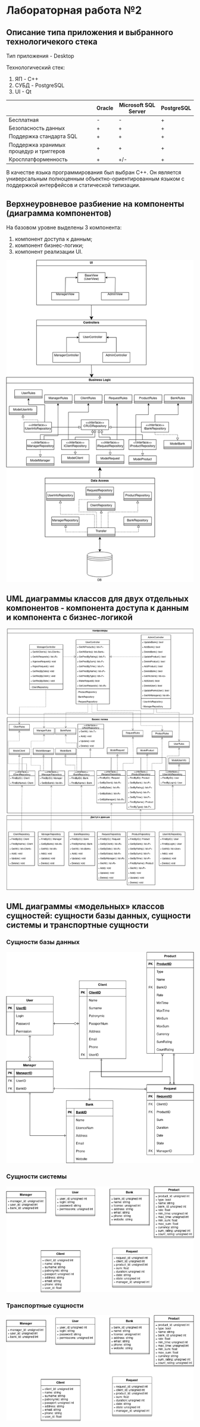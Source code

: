 # Лабораторная работа №2

## Описание типа приложения и выбранного технологичекого стека

Тип приложения - Desktop

Технологический стек:
1. ЯП - C++
2. СУБД - PostgreSQL
3. UI - Qt


|  | Oracle | Microsoft SQL Server | PostgreSQL |
| --- | --- |----------------------|------------|
| Бесплатная | - | -                    | +          |
| Безопасность данных | + | +                    | +          |
| Поддержка стандарта SQL | + | +                    | +          |
| Поддержка хранимых процедур и триггеров | + | +                    | +          |
| Кросплатформенность | + | +/-                    | +          |

В качестве языка программирования был выбран C++.
Он является универсальным полноценным объектно-ориентированным языком 
с поддержкой интерфейсов и статической типизации.

## Верхнеуровневое разбиение на компоненты (диаграмма компонентов)
На базовом уровне выделены 3 компонента:
1. компонент доступа к данным;
2. компонент бизнес-логики;
3. компонент реализации UI.

![components](./images2/components_v2.png)

## UML диаграммы классов для двух отдельных компонентов - компонента доступа к данным и компонента с бизнес-логикой

![uml_bl_da](./images2/UML_BL_DA_v2.png)

## UML диаграммы «модельных» классов сущностей: сущности базы данных, сущности системы и транспортные сущности

### Сущности базы данных

![model1](./images2/model1.png)

### Сущности системы

![model2](./images2/model2.png)

### Транспортные сущности

![model2](./images2/model2.png)
